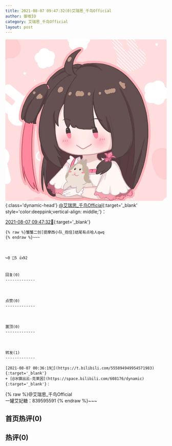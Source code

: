 ```yaml
---
title: 2021-08-07 09:47:32(0)艾瑞思_千鸟Official
author: 御坂IO
category: 艾瑞思_千鸟Official
layout: post
---
```


![img](/images/7e08840c56f251de28bdf766b647bd5fe9a5d50a.jpg){:class='dynamic-head'}
[@艾瑞思_千鸟Official](https://space.bilibili.com/1090010845/dynamic){:target='_blank' style='color:deeppink;vertical-align: middle;'}：

[2021-08-07 09:47:32🔗](https://t.bilibili.com/556036997410414265){:target='_blank'}

~~~
{% raw %}蟹蟹二创[提摩西小队_抱住]结尾有点哈人qwq
{% endraw %}~~~



↪️0 💬5 👍92


回复(0)
-------------



点赞(0)
-------------



置顶(0)
-------------



转发(1)
-------------

[2021-08-07 00:36:19🔗](https://t.bilibili.com/555894949954571983){:target='_blank'}
+ [@冰镇出云-克莱因](https://space.bilibili.com/608176/dynamic){:target='_blank'}：
~~~
{% raw %}@艾瑞思_千鸟Official  
一罐艾妃糖：839595591
{% endraw %}~~~






首页热评(0)
-------------



热评(0)
-------------



